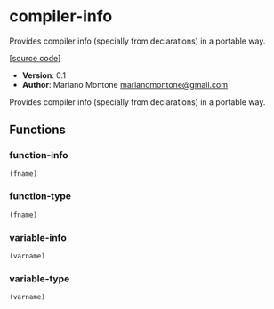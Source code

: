 # compiler-info

Provides compiler info (specially from declarations) in a portable way.

[[source code]](../compiler-info.lisp)

- **Version**: 0.1
- **Author**: Mariano Montone <marianomontone@gmail.com>


 Provides compiler info (specially from declarations) in a portable way.



## Functions
### function-info

```lisp
(fname)
```


### function-type

```lisp
(fname)
```


### variable-info

```lisp
(varname)
```


### variable-type

```lisp
(varname)
```


